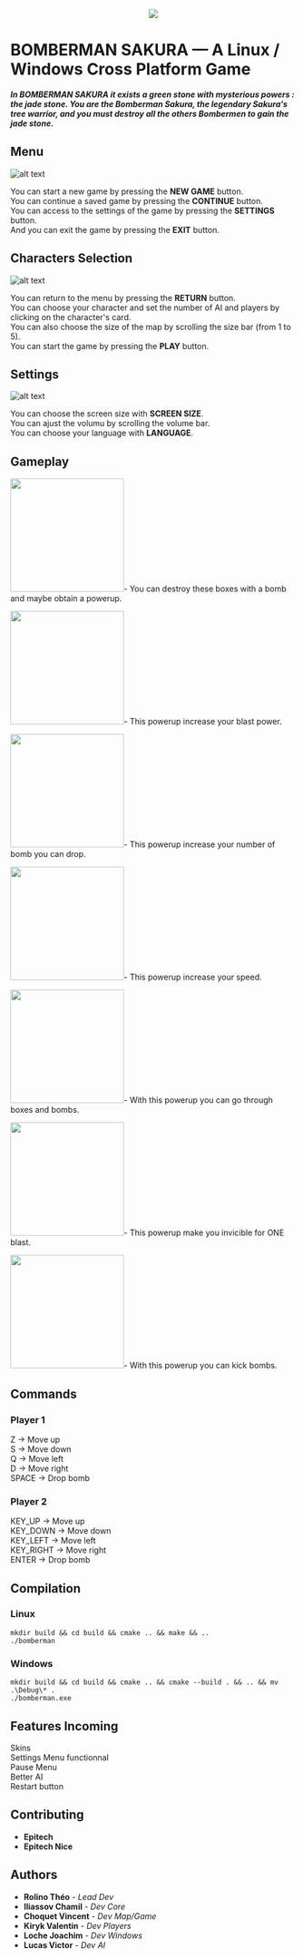 <p align="center">
	<img src="media/bombermanTitle.jpg">
</p>

# BOMBERMAN SAKURA — A Linux / Windows Cross Platform Game

***In BOMBERMAN SAKURA it exists a green stone with mysterious powers : the jade stone. You are the Bomberman Sakura, the legendary Sakura's tree warrior, and you must destroy all the others Bombermen to gain the jade stone.***

## Menu

![alt text](media/mainmenu.png)

You can start a new game by pressing the **NEW GAME** button.<br>
You can continue a saved game by pressing the **CONTINUE** button.<br>
You can access to the settings of the game by pressing the **SETTINGS** button.<br>
And you can exit the game by pressing the **EXIT** button.<br>

## Characters Selection

![alt text](media/selectchar.png)

You can return to the menu by pressing the **RETURN** button.<br>
You can choose your character and set the number of AI and players by clicking on the character's card.<br>
You can also choose the size of the map by scrolling the size bar (from 1 to 5).<br>
You can start the game by pressing the **PLAY** button.<br>

## Settings

![alt text](media/settings.png)

You can choose the screen size with **SCREEN SIZE**.<br>
You can ajust the volumu by scrolling the volume bar.<br>
You can choose your language with **LANGUAGE**.<br>

## Gameplay

<p>
	<img src="media/box.png" width=200 height=200><span style=padding-bottom:150PX>- You can destroy these boxes with a bomb and maybe obtain a powerup.</span>
</p>
<p>
	<img src="media/blastboost.png" width=200 height=200><span style=padding-bottom:150PX>- This powerup increase your blast power.</span>
</p>
<p>
	<img src="media/bombboost.png" width=200 height=200><span style=padding-bottom:150PX>- This powerup increase your number of bomb you can drop.</span>
</p>
<p>
	<img src="media/speedboost.png" width=200 height=200><span style=padding-bottom:150PX>- This powerup increase your speed.</span>
</p>
<p>
	<img src="media/ghostboost.png" width=200 height=200><span style=padding-bottom:150PX>- With this powerup you can go through boxes and bombs.</span>
</p>
<p>
	<img src="media/shieldboost.png" width=200 height=200><span style=padding-bottom:150PX>- This powerup make you invicible for ONE blast.</span>
</p>
<p>
	<img src="media/kickboost.png" width=200 height=200><span style=padding-bottom:150PX>- With this powerup you can kick bombs.</span>
</p>

## Commands

### Player 1

Z -> Move up<br>
S -> Move down<br>
Q -> Move left<br>
D -> Move right<br>
SPACE -> Drop bomb<br>

### Player 2

KEY_UP -> Move up<br>
KEY_DOWN -> Move down<br>
KEY_LEFT -> Move left<br>
KEY_RIGHT -> Move right<br>
ENTER -> Drop bomb<br>

## Compilation

### Linux

```mermaid
mkdir build && cd build && cmake .. && make && ..
./bomberman
```

### Windows

```mermaid
mkdir build && cd build && cmake .. && cmake --build . && .. && mv .\Debug\* .
./bomberman.exe
```

## Features Incoming

Skins<br>
Settings Menu functionnal<br>
Pause Menu<br>
Better AI<br>
Restart button<br>

## Contributing

* **Epitech**
* **Epitech Nice**

## Authors

* **Rolino Théo** - *Lead Dev*
* **Iliassov Chamil** - *Dev Core*
* **Choquet Vincent** - *Dev Map/Game*
* **Kiryk Valentin** - *Dev Players*
* **Loche Joachim** - *Dev Windows*
* **Lucas Victor** - *Dev AI*
